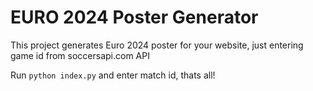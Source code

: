 # EURO 2024 Poster Generator

This project generates Euro 2024 poster for your website, just entering game id from soccersapi.com API

Run `python index.py` and enter match id, thats all!
